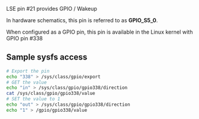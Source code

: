 LSE pin #21 provides GPIO / Wakeup

In hardware schematics, this pin is referred to as **GPIO_S5_0**.

When configured as a GPIO pin, this pin is available in the Linux 
kernel with GPIO pin #338

## Sample sysfs access
```bash
# Export the pin
echo "338" > /sys/class/gpio/export
# GET the value
echo "in" > /sys/class/gpio/gpio338/direction
cat /sys/class/gpio/gpio338/value
# SET the value to 1
echo "out" > /sys/class/gpio/gpio338/direction
echo "1" > /gpio/gpio338/value
```
